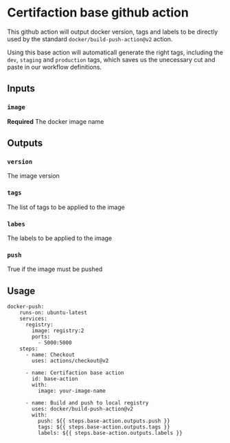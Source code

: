 # Certifaction base github action

This github action will output docker version, tags and labels to be directly
used by the standard `docker/build-push-action@v2` action.

Using this base action will automaticall generate the right tags, including
the `dev`, `staging` and `production` tags, which saves us the unecessary
cut and paste in our workflow definitions.

## Inputs

### `image`

**Required** The docker image name

## Outputs

### `version`

The image version

### `tags`

The list of tags to be applied to the image

### `labes`

The labels to be applied to the image

### `push`

True if the image must be pushed

## Usage

```
docker-push:
    runs-on: ubuntu-latest
    services:
      registry:
        image: registry:2
        ports:
          - 5000:5000
    steps:
      - name: Checkout
        uses: actions/checkout@v2

      - name: Certifaction base action
        id: base-action
        with:
          image: your-image-name

      - name: Build and push to local registry
        uses: docker/build-push-action@v2
        with:
          push: ${{ steps.base-action.outputs.push }}
          tags: ${{ steps.base-action.outputs.tags }}
          labels: ${{ steps.base-action.outputs.labels }}
```
